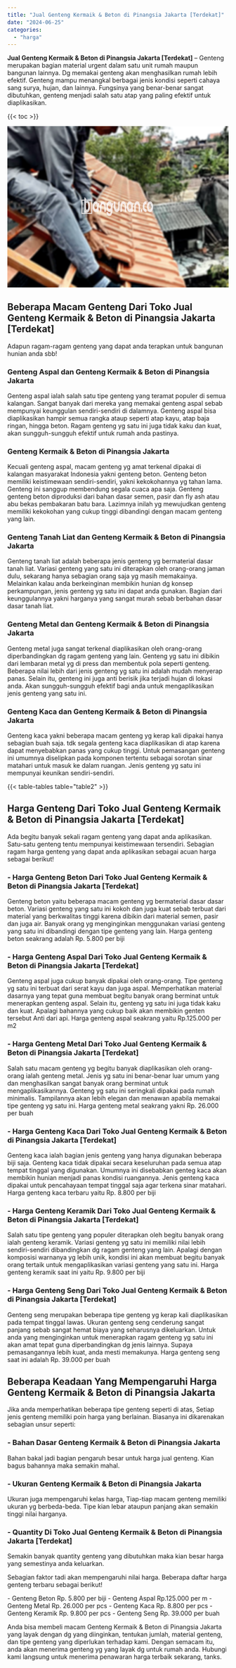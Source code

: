 ```yaml
---
title: "Jual Genteng Kermaik & Beton di Pinangsia Jakarta [Terdekat]"
date: "2024-06-25"
categories: 
  - "harga"
---
```


**Jual Genteng Kermaik & Beton di Pinangsia Jakarta \[Terdekat\]** – Genteng merupakan bagian material urgent dalam satu unit rumah maupun bangunan lainnya. Dg memakai genteng akan menghasilkan rumah lebih efektif. Genteng mampu menangkal berbagai jenis kondisi seperti cahaya sang surya, hujan, dan lainnya. Fungsinya yang benar-benar sangat dibutuhkan, genteng menjadi salah satu atap yang paling efektif untuk diaplikasikan.

{{< toc >}}

![Jual Genteng Kermaik & Beton di Pinangsia Jakarta [Terdekat]](/images/genteng-minimalis-murah15.png)

## Beberapa Macam Genteng Dari Toko Jual Genteng Kermaik & Beton di Pinangsia Jakarta \[Terdekat\]

Adapun ragam-ragam genteng yang dapat anda terapkan untuk bangunan hunian anda sbb!

### Genteng Aspal dan Genteng Kermaik & Beton di Pinangsia Jakarta

Genteng aspal ialah salah satu tipe genteng yang teramat populer di semua kalangan. Sangat banyak dari mereka yang memakai genteng aspal sebab mempunyai keunggulan sendiri-sendiri di dalamnya. Genteng aspal bisa diaplikasikan hampir semua rangka ataup seperti atap kayu, atap baja ringan, hingga beton. Ragam genteng yg satu ini juga tidak kaku dan kuat, akan sungguh-sungguh efektif untuk rumah anda pastinya.

### Genteng Kermaik & Beton di Pinangsia Jakarta

Kecuali genteng aspal, macam genteng yg amat terkenal dipakai di kalangan masyarakat Indonesia yakni genteng beton. Genteng beton memiliki keistimewaan sendiri-sendiri, yakni kekokohannya yg tahan lama. Genteng ini sanggup membendung segala cuaca apa saja. Genteng genteng beton diproduksi dari bahan dasar semen, pasir dan fly ash atau abu bekas pembakaran batu bara. Lazimnya inilah yg mewujudkan genteng memiliki kekokohan yang cukup tinggi dibandingi dengan macam genteng yang lain.

### Genteng Tanah Liat dan Genteng Kermaik & Beton di Pinangsia Jakarta

Genteng tanah liat adalah beberapa jenis genteng yg bermaterial dasar tanah liat. Variasi genteng yang satu ini diterapkan oleh orang-orang jaman dulu, sekarang hanya sebagian orang saja yg masih memakainya. Melainkan kalau anda berkeinginan membikin hunian dg konsep perkampungan, jenis genteng yg satu ini dapat anda gunakan. Bagian dari keunggulannya yakni harganya yang sangat murah sebab berbahan dasar dasar tanah liat.

### Genteng Metal dan Genteng Kermaik & Beton di Pinangsia Jakarta

Genteng metal juga sangat terkenal diaplikasikan oleh orang-orang diperbandingkan dg ragam genteng yang lain. Genteng yg satu ini dibikin dari lembaran metal yg di press dan membentuk pola seperti genteng. Beberapa nilai lebih dari jenis genteng yg satu ini adalah mudah menyerap panas. Selain itu, genteng ini juga anti berisik jika terjadi hujan di lokasi anda. Akan sungguh-sungguh efektif bagi anda untuk mengaplikasikan jenis genteng yang satu ini.

### Genteng Kaca dan Genteng Kermaik & Beton di Pinangsia Jakarta

Genteng kaca yakni beberapa macam genteng yg kerap kali dipakai hanya sebagian buah saja. tdk segala genteng kaca diaplikasikan di atap karena dapat menyebabkan panas yang cukup tinggi. Untuk pemasangan genteng ini umumnya diselipkan pada komponen tertentu sebagai sorotan sinar matahari untuk masuk ke dalam ruangan. Jenis genteng yg satu ini mempunyai keunikan sendiri-sendiri.

{{< table-tables table="table2" >}}

## Harga Genteng Dari Toko Jual Genteng Kermaik & Beton di Pinangsia Jakarta \[Terdekat\]

Ada begitu banyak sekali ragam genteng yang dapat anda aplikasikan. Satu-satu genteng tentu mempunyai keistimewaan tersendiri. Sebagian ragam harga genteng yang dapat anda aplikasikan sebagai acuan harga sebagai berikut!

### \- Harga Genteng Beton Dari Toko Jual Genteng Kermaik & Beton di Pinangsia Jakarta \[Terdekat\]

Genteng beton yaitu beberapa macam genteng yg bermaterial dasar dasar beton. Variasi genteng yang satu ini kokoh dan juga kuat sebab terbuat dari material yang berkwalitas tinggi karena dibikin dari material semen, pasir dan juga air. Banyak orang yg menginginkan menggunakan variasi genteng yang satu ini dibandingi dengan tipe genteng yang lain. Harga genteng beton seakrang adalah Rp. 5.800 per biji

### \- Harga Genteng Aspal Dari Toko Jual Genteng Kermaik & Beton di Pinangsia Jakarta \[Terdekat\]

Genteng aspal juga cukup banyak dipakai oleh orang-orang. Tipe genteng yg satu ini terbuat dari serat kayu dan juga aspal. Memperhatikan material dasarnya yang tepat guna membuat begitu banyak orang berminat untuk menerapkan genteng aspal. Selain itu, genteng yg satu ini juga tidak kaku dan kuat. Apalagi bahannya yang cukup baik akan membikin genten tersebut Anti dari api. Harga genteng aspal seakrang yaitu Rp.125.000 per m2

### \- Harga Genteng Metal Dari Toko Jual Genteng Kermaik & Beton di Pinangsia Jakarta \[Terdekat\]

Salah satu macam genteng yg begitu banyak diaplikasikan oleh orang-orang ialah genteng metal. Jenis yg satu ini benar-benar luar umum yang dan menghasilkan sangat banyak orang berminat untuk mengaplikasikannya. Genteng yg satu ini seringkali dipakai pada rumah minimalis. Tampilannya akan lebih elegan dan menawan apabila memakai tipe genteng yg satu ini. Harga genteng metal seakrang yakni Rp. 26.000 per buah

### \- Harga Genteng Kaca Dari Toko Jual Genteng Kermaik & Beton di Pinangsia Jakarta \[Terdekat\]

Genteng kaca ialah bagian jenis genteng yang hanya digunakan beberapa biji saja. Genteng kaca tidak dipakai secara keseluruhan pada semua atap tempat tinggal yang digunakan. Umumnya ini disebabkan genteg kaca akan membikin hunian menjadi panas kondisi ruangannya. Jenis genteng kaca dipakai untuk pencahayaan tempat tinggal saja agar terkena sinar matahari. Harga genteng kaca terbaru yaitu Rp. 8.800 per biji

### \- Harga Genteng Keramik Dari Toko Jual Genteng Kermaik & Beton di Pinangsia Jakarta \[Terdekat\]

Salah satu tipe genteng yang populer diterapkan oleh begitu banyak orang ialah genteng keramik. Variasi genteng yg satu ini memiliki nilai lebih sendiri-sendiri dibandingkan dg ragam genteng yang lain. Apalagi dengan komposisi warnanya yg lebih unik, kondisi ini akan membuat begitu banyak orang tertaik untuk mengaplikasikan variasi genteng yang satu ini. Harga genteng keramik saat ini yaitu Rp. 9.800 per biji

### \- Harga Genteng Seng Dari Toko Jual Genteng Kermaik & Beton di Pinangsia Jakarta \[Terdekat\]

Genteng seng merupakan beberapa tipe genteng yg kerap kali diaplikasikan pada tempat tinggal lawas. Ukuran genteng seng cenderung sangat panjang sebab sangat hemat biaya yang seharusnya dikeluarkan. Untuk anda yang menginginkan untuk menerapkan ragam genteng yg satu ini akan amat tepat guna diperbandingkan dg jenis lainnya. Supaya pemasangannya lebih kuat, anda mesti memakunya. Harga genteng seng saat ini adalah Rp. 39.000 per buah

## Beberapa Keadaan Yang Mempengaruhi Harga Genteng Kermaik & Beton di Pinangsia Jakarta

Jika anda memperhatikan beberapa tipe genteng seperti di atas, Setiap jenis genteng memiliki poin harga yang berlainan. Biasanya ini dikarenakan sebagian unsur seperti:

### \- Bahan Dasar Genteng Kermaik & Beton di Pinangsia Jakarta

Bahan bakal jadi bagian pengaruh besar untuk harga jual genteng. Kian bagus bahannya maka semakin mahal.

### \- Ukuran Genteng Kermaik & Beton di Pinangsia Jakarta

Ukuran juga mempengaruhi kelas harga, Tiap-tiap macam genteng memiliki ukuran yg berbeda-beda. Tipe kian lebar ataupun panjang akan semakin tinggi nilai harganya.

### \- Quantity Di Toko Jual Genteng Kermaik & Beton di Pinangsia Jakarta \[Terdekat\]

Semakin banyak quantity genteng yang dibutuhkan maka kian besar harga yang semestinya anda keluarkan.

Sebagian faktor tadi akan mempengaruhi nilai harga. Beberapa daftar harga genteng terbaru sebagai berikut!

\- Genteng Beton Rp. 5.800 per biji - Genteng Aspal Rp.125.000 per m - Genteng Metal Rp. 26.000 per pcs - Genteng Kaca Rp. 8.800 per pcs - Genteng Keramik Rp. 9.800 per pcs - Genteng Seng Rp. 39.000 per buah

Anda bisa membeli macam Genteng Kermaik & Beton di Pinangsia Jakarta yang layak dengan dg yang diinginkan, tentukan jumlah, material genteng, dan tipe genteng yang diperlukan terhadap kami. Dengan semacam itu, anda akan menerima genteng yg yang layak dg untuk rumah anda. Hubungi kami langsung untuk menerima penawaran harga terbaik sekarang, tanks.

